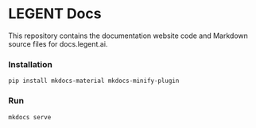 # LEGENT Docs

This repository contains the documentation website code and Markdown source files for docs.legent.ai.


### Installation

```
pip install mkdocs-material mkdocs-minify-plugin
```

### Run

```
mkdocs serve
```